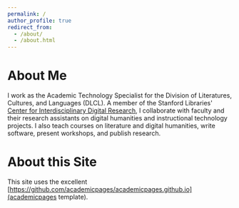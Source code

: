 ```yaml
---
permalink: /
author_profile: true
redirect_from: 
  - /about/
  - /about.html
---
```


About Me
======

I work as the Academic Technology Specialist for the Division of Literatures, Cultures, and Languages (DLCL). A member of the Stanford Libraries' [Center for Interdisciplinary Digital Research](http://library.stanford.edu/department/cidr), I collaborate with faculty and their research assistants on digital humanities and instructional technology projects. I also teach courses on literature and digital humanities, write software, present workshops, and publish research.

About this Site
======

This site uses the excellent [https://github.com/academicpages/academicpages.github.io](academicpages template).